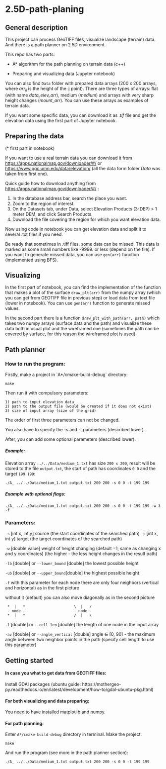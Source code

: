 # 2.5D-path-planing

## General description
  This project can process GeoTIFF files, visualize landscape (terrain) data. And there is a path planner on 2.5D environment.
  
  This repo has two parts: 

  - A* algorithm for the path planning on terrain data (c++)
    
  - Preparing and visualizing data (Jupyter notebook)
    
  You can also find `Data` folder with prepared data arrays (200 x 200 arrays, where $arr_{ij}$ is the height of the ij point). There are three types of arrays: flat (with name *data_elev_arr*), medium (*medium*) and arrays with very sharp height changes (*mount_arr*). You can use these arrays as examples of terrain data.
  
  If you want some specific data, you can download it as *.tif* file and get the elevation data using the first part of Jupyter notebook.
  
## Preparing the data

  (\* first part in notebook)
  
  If you want to use a real terrain data you can download it from https://apps.nationalmap.gov/downloader/#/ or https://www.pgc.umn.edu/data/elevation/ (all the data form folder *Data* was taken from first one).
  
  Quick guide how to download anything from https://apps.nationalmap.gov/downloader/#/ :
  
  1. In the database address bar, search the place you want.
  2. Zoom to the region of interest.
  3. On the Datasets tab, under Data, select Elevation Products (3-DEP) > 1 meter DEM, and click Search Products.
  4. Download the file covering the region for which you want elevation data.

Now using code in notebook you can get elevation data and split it to several .txt files if you need.

Be ready that sometimes in .tiff files, some data can be missed. This data is marked as some small numbers like -9999. or less (depend on the file). If you want to generate missed data, you can use `gen(arr)` function (implemented using BFS).


## Visualizing
 
  In the first part of notebook, you can find the implementation of the function that makes a plot of the surface `draw_plt(arr)` from the numpy array (which you can get from GEOTIFF file in previous step) or load data from text file (lower in notebook). You can use `gen(arr)` function to generate missed values. 
  
  In the second part there is a function `draw_plt_with_path(arr, path)` which takes two numpy arrays (surface data and the path) and visualize these data both in usual plot and the wireframed one (sometimes the path can be covered by surface, for this reason the wireframed plot is used).
  
  
## Path planner

<h3> How to run the program: </h3>
  Firstly, make a project in `A*/cmake-build-debug` directory:
  
    make
  Then run it with compulsory parameters:
  
    1) path to input elevation data
    2) path to the output file (would be created if it does not exist)
    3) size of input array (size of the grid)
  The order of first three parameters can not be changed.
  
  You also have to specify the -s and -t parameters (described lower).
  
  After, you can add some optional parameters (described lower).
  
  
<h5> Example: </h5>

Elevation array `../../Data/medium_1.txt` has size `200 x 200`, result will be stored to the file `output.txt`, the start of path has coordinates `0 0` and the target `199 199`:

    ./A_ ../../Data/medium_1.txt output.txt 200 200 -s 0 0 -t 199 199
<h5> Example with optional flags: </h5>

    ./A_ ../../Data/medium_1.txt output.txt 200 200 -s 0 0 -t 199 199 -w 3 -f
    
<h3>Parameters: </h3>

`-s` [int x, int y] source (the start coordinates of the searched path) 
`-t` [int x, int y] target (the target coordinates of the searched path) 

`-w` [double value] weight of height changing (default =1, same as changing x and y coordinates) (the higher - the less height changes in the result path)

`-lb` [double] or `--lower_bound` [double] the lowest possible height

`-ub` [double] or `--upper_bound`[double] the highest possible height

`-f` with this parameter for each node there are only four neighbors (vertical and horizontal) as in the first picture

  without it (default) you can also move diagonally as in the second picture

     *  |   *                      \  |   /
     - node -                      - node -  
     *  |   *                      /  |   \

`-l` [double] or `--cell_len` [double] the length of one node in the input array

`-av` [double] or `--angle_vertical` [double] angle $\in$ [0, 90]  - the maximum angle between two neighbor points in the path (specify cell length to use this parameter)



## Getting started
  <h4> In case you what to get data from GEOTIFF files: </h4>
  Install GDAl packages (ubuntu guide: https://mothergeo-py.readthedocs.io/en/latest/development/how-to/gdal-ubuntu-pkg.html)
  
  <h4> For both visualizing and data preparing: </h4>
  
  You need to have installed matplotlib and numpy.
  
  <h4> For path planning: </h4>
  
  Enter `A*/cmake-build-debug` directory in terminal. Make the project:
  
    make
 And run the program (see more in the path planner section):
 
    ./A_ ../../Data/medium_1.txt output.txt 200 200 -s 0 0 -t 199 199
 
